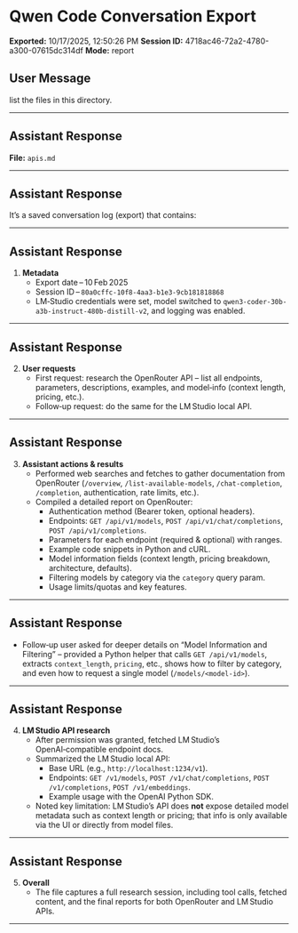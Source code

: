 # Qwen Code Conversation Export

**Exported:** 10/17/2025, 12:50:26 PM
**Session ID:** 4718ac46-72a2-4780-a300-07615dc314df
**Mode:** report

## User Message

list the files in this directory.

---

## Assistant Response

**File:** `apis.md`  



---

## Assistant Response

It’s a saved conversation log (export) that contains:



---

## Assistant Response

1. **Metadata**
   * Export date – 10 Feb 2025  
   * Session ID – `80a0cffc-10f8-4aa3-b1e3-9cb181818868`
   * LM‑Studio credentials were set, model switched to `qwen3-coder-30b-a3b-instruct-480b-distill-v2`, and logging was enabled.



---

## Assistant Response

2. **User requests**
   * First request: research the OpenRouter API – list all endpoints, parameters, descriptions, examples, and model‑info (context length, pricing, etc.).
   * Follow‑up request: do the same for the LM Studio local API.



---

## Assistant Response

3. **Assistant actions & results**
   * Performed web searches and fetches to gather documentation from OpenRouter (`/overview`, `/list-available-models`, `/chat-completion`, `/completion`, authentication, rate limits, etc.).
   * Compiled a detailed report on OpenRouter:
     - Authentication method (Bearer token, optional headers).
     - Endpoints: `GET /api/v1/models`, `POST /api/v1/chat/completions`, `POST /api/v1/completions`.
     - Parameters for each endpoint (required & optional) with ranges.
     - Example code snippets in Python and cURL.
     - Model information fields (context length, pricing breakdown, architecture, defaults).
     - Filtering models by category via the `category` query param.
     - Usage limits/quotas and key features.



---

## Assistant Response

   * Follow‑up user asked for deeper details on “Model Information and Filtering” – provided a Python helper that calls `GET /api/v1/models`, extracts `context_length`, `pricing`, etc., shows how to filter by category, and even how to request a single model (`/models/<model-id>`).



---

## Assistant Response

4. **LM Studio API research**
   * After permission was granted, fetched LM Studio’s OpenAI‑compatible endpoint docs.
   * Summarized the LM Studio local API:
     - Base URL (e.g., `http://localhost:1234/v1`).
     - Endpoints: `GET /v1/models`, `POST /v1/chat/completions`, `POST /v1/completions`, `POST /v1/embeddings`.
     - Example usage with the OpenAI Python SDK.
   * Noted key limitation: LM Studio’s API does **not** expose detailed model metadata such as context length or pricing; that info is only available via the UI or directly from model files.



---

## Assistant Response

5. **Overall**
   * The file captures a full research session, including tool calls, fetched content, and the final reports for both OpenRouter and LM Studio APIs.

---

